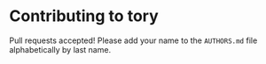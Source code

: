 Contributing to tory
====================

Pull requests accepted!  Please add your name to the
`AUTHORS.md` file alphabetically by last name.
